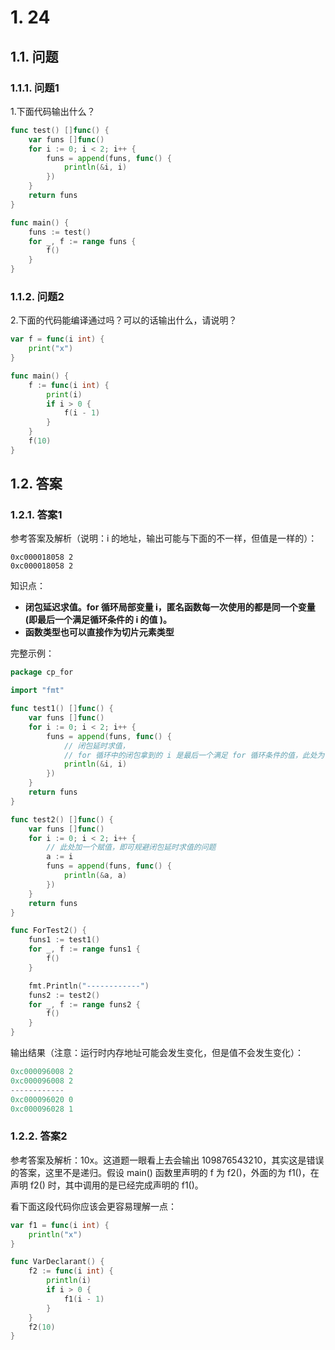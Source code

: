# 1. 24

## 1.1. 问题

### 1.1.1. 问题1

1.下面代码输出什么？

```go
func test() []func() {
    var funs []func()
    for i := 0; i < 2; i++ {
        funs = append(funs, func() {
            println(&i, i)
        })
    }
    return funs
}

func main() {
    funs := test()
    for _, f := range funs {
        f()
    }
}
```

### 1.1.2. 问题2

2.下面的代码能编译通过吗？可以的话输出什么，请说明？

```go
var f = func(i int) {
    print("x")
}

func main() {
    f := func(i int) {
        print(i)
        if i > 0 {
            f(i - 1)
        }
    }
    f(10)
}
```

## 1.2. 答案


### 1.2.1. 答案1

参考答案及解析（说明：i 的地址，输出可能与下面的不一样，但值是一样的）：

```
0xc000018058 2
0xc000018058 2
```

知识点：

* **闭包延迟求值。for 循环局部变量 i，匿名函数每一次使用的都是同一个变量(即最后一个满足循环条件的 i 的值 )。**
* **函数类型也可以直接作为切片元素类型**

完整示例：

```go
package cp_for

import "fmt"

func test1() []func() {
	var funs []func()
	for i := 0; i < 2; i++ {
		funs = append(funs, func() {
			// 闭包延时求值，
			// for 循环中的闭包拿到的 i 是最后一个满足 for 循环条件的值，此处为 2
			println(&i, i)
		})
	}
	return funs
}

func test2() []func() {
	var funs []func()
	for i := 0; i < 2; i++ {
		// 此处加一个赋值，即可规避闭包延时求值的问题
		a := i
		funs = append(funs, func() {
			println(&a, a)
		})
	}
	return funs
}

func ForTest2() {
	funs1 := test1()
	for _, f := range funs1 {
		f()
	}

	fmt.Println("------------")
	funs2 := test2()
	for _, f := range funs2 {
		f()
	}
}
```

输出结果（注意：运行时内存地址可能会发生变化，但是值不会发生变化）：

```go
0xc000096008 2
0xc000096008 2
------------
0xc000096020 0
0xc000096028 1
```

### 1.2.2. 答案2

参考答案及解析：10x。这道题一眼看上去会输出 109876543210，其实这是错误的答案，这里不是递归。假设 main() 函数里声明的 f 为 f2()，外面的为 f1()，在声明 f2() 时，其中调用的是已经完成声明的 f1()。

看下面这段代码你应该会更容易理解一点：

```go
var f1 = func(i int) {
	println("x")
}

func VarDeclarant() {
	f2 := func(i int) {
		println(i)
		if i > 0 {
			f1(i - 1)
		}
	}
	f2(10)
}
```


